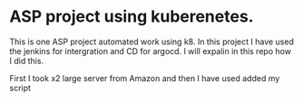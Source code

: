 # ASP project using kuberenetes. 

This is one ASP project automated work using k8. In this project I have used the jenkins for intergration and CD for argocd. I will expalin in this repo how I did this. 

First I took x2 large server from Amazon and then I have used added my script 